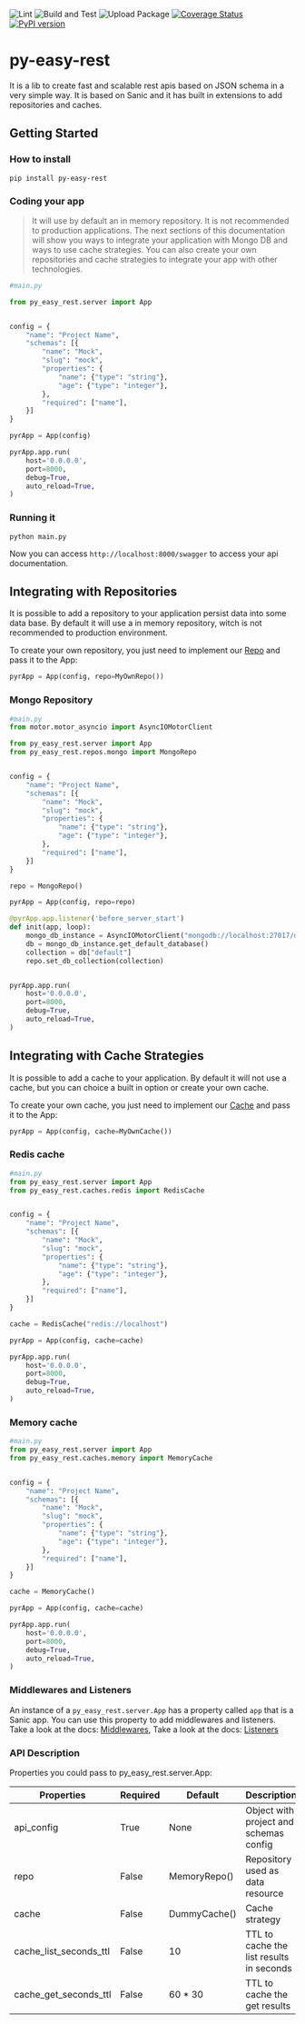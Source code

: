 ![Lint](https://github.com/JeanPinzon/py-easy-rest/actions/workflows/python-lint.yml/badge.svg)
![Build and Test](https://github.com/JeanPinzon/py-easy-rest/actions/workflows/python-test.yml/badge.svg)
![Upload Package](https://github.com/JeanPinzon/py-easy-rest/actions/workflows/python-publish.yml/badge.svg)
[![Coverage Status](https://coveralls.io/repos/github/JeanPinzon/py-easy-rest/badge.svg?branch=master)](https://coveralls.io/github/JeanPinzon/py-easy-rest?branch=master)
[![PyPI version](https://badge.fury.io/py/py-easy-rest.svg)](https://badge.fury.io/py/py-easy-rest)

# py-easy-rest

It is a lib to create fast and scalable rest apis based on JSON schema in a very simple way. 
It is based on Sanic and it has built in extensions to add repositories and caches.


## Getting Started

### How to install

`pip install py-easy-rest`


### Coding your app

> It will use by default an in memory repository. It is not recommended to production applications. 
> The next sections of this documentation will show you ways to integrate your application with Mongo DB and ways to use cache strategies.
> You can also create your own repositories and cache strategies to integrate your app with other technologies.

```python
#main.py

from py_easy_rest.server import App


config = {
    "name": "Project Name",
    "schemas": [{
        "name": "Mock",
        "slug": "mock",
        "properties": {
            "name": {"type": "string"},
            "age": {"type": "integer"},
        },
        "required": ["name"],
    }]
}

pyrApp = App(config)

pyrApp.app.run(
    host='0.0.0.0',
    port=8000,
    debug=True,
    auto_reload=True,
)
```


### Running it

`python main.py`

Now you can access `http://localhost:8000/swagger` to access your api documentation.


## Integrating with Repositories


It is possible to add a repository to your application persist data into some data base. 
By default it will use a in memory repository, witch is not recommended to production environment.

To create your own repository, you just need to implement our [Repo](https://github.com/JeanPinzon/py-easy-rest/blob/master/py_easy_rest/repos/__init__.py#L16) and pass it to the App: 


```python
pyrApp = App(config, repo=MyOwnRepo())
```

### Mongo Repository

```python
#main.py
from motor.motor_asyncio import AsyncIOMotorClient

from py_easy_rest.server import App
from py_easy_rest.repos.mongo import MongoRepo


config = {
    "name": "Project Name",
    "schemas": [{
        "name": "Mock",
        "slug": "mock",
        "properties": {
            "name": {"type": "string"},
            "age": {"type": "integer"},
        },
        "required": ["name"],
    }]
}

repo = MongoRepo()

pyrApp = App(config, repo=repo)

@pyrApp.app.listener('before_server_start')
def init(app, loop):
    mongo_db_instance = AsyncIOMotorClient("mongodb://localhost:27017/db")
    db = mongo_db_instance.get_default_database()
    collection = db["default"]
    repo.set_db_collection(collection)


pyrApp.app.run(
    host='0.0.0.0',
    port=8000,
    debug=True,
    auto_reload=True,
)
```


## Integrating with Cache Strategies

It is possible to add a cache to your application. 
By default it will not use a cache, but you can choice a built in option or create your own cache.

To create your own cache, you just need to implement our [Cache](https://github.com/JeanPinzon/py-easy-rest/blob/master/py_easy_rest/caches/__init__.py#L16) and pass it to the App: 


```python
pyrApp = App(config, cache=MyOwnCache())
```


### Redis cache

```python
#main.py
from py_easy_rest.server import App
from py_easy_rest.caches.redis import RedisCache


config = {
    "name": "Project Name",
    "schemas": [{
        "name": "Mock",
        "slug": "mock",
        "properties": {
            "name": {"type": "string"},
            "age": {"type": "integer"},
        },
        "required": ["name"],
    }]
}

cache = RedisCache("redis://localhost")

pyrApp = App(config, cache=cache)

pyrApp.app.run(
    host='0.0.0.0',
    port=8000,
    debug=True,
    auto_reload=True,
)
```


### Memory cache

```python
#main.py
from py_easy_rest.server import App
from py_easy_rest.caches.memory import MemoryCache


config = {
    "name": "Project Name",
    "schemas": [{
        "name": "Mock",
        "slug": "mock",
        "properties": {
            "name": {"type": "string"},
            "age": {"type": "integer"},
        },
        "required": ["name"],
    }]
}

cache = MemoryCache()

pyrApp = App(config, cache=cache)

pyrApp.app.run(
    host='0.0.0.0',
    port=8000,
    debug=True,
    auto_reload=True,
)
```

### Middlewares and Listeners

An instance of a `py_easy_rest.server.App` has a property called `app` that is a Sanic app. You can use this property to add middlewares and listeners. 
Take a look at the docs: [Middlewares](https://sanicframework.org/guide/basics/middleware.html#attaching-middleware), 
Take a look at the docs: [Listeners](https://sanicframework.org/guide/basics/listeners.html)


### API Description

Properties you could pass to py_easy_rest.server.App:

| Properties             | Required | Default      | Description                              |
|------------------------|----------|--------------|------------------------------------------|
| api_config             | True     | None         | Object with project and schemas config   |
| repo                   | False    | MemoryRepo() | Repository used as data resource         |
| cache                  | False    | DummyCache() | Cache strategy                           |
| cache_list_seconds_ttl | False    | 10           | TTL to cache the list results in seconds |
| cache_get_seconds_ttl  | False    | 60 * 30      | TTL to cache the get results             |
